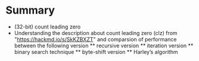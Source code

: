 # Summary
* (32-bit) count leading zero
* Understanding the description about count leading zero (clz) from "https://hackmd.io/s/SkKZBXZT" and comparsion of performance between the following version
  ** recursive version
  ** iteration version
  ** binary search technique
  ** byte-shift version
  ** Harley’s algorithm
